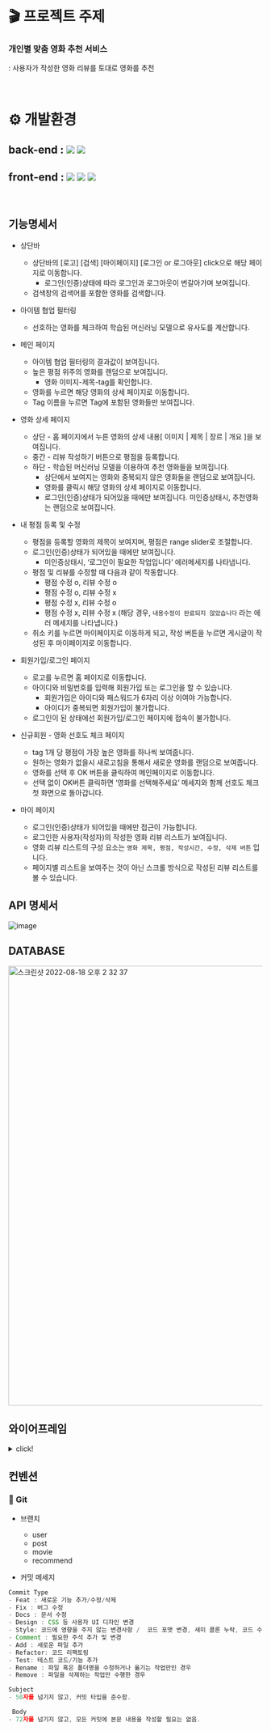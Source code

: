 # 🎬 프로젝트 주제

### 개인별 맞춤 영화 추천 서비스
: 사용자가 작성한 영화 리뷰를 토대로 영화를 추천

<br>

# ⚙ 개발환경
## back-end : <img src="https://img.shields.io/badge/python-3.9.10-3776AB?style=for-the-badge&logo=python&logoColor=white"> <img src="https://img.shields.io/badge/django-092E20?style=for-the-badge&logo=django&logoColor=white">

## front-end : <img src="https://img.shields.io/badge/html5-E34F26?style=for-the-badge&logo=html5&logoColor=white"> <img src="https://img.shields.io/badge/css-1572B6?style=for-the-badge&logo=css3&logoColor=white"> <img src="https://img.shields.io/badge/javascript-F7DF1E?style=for-the-badge&logo=javascript&logoColor=black"> 

<br>

## 기능명세서

- 상단바
    - 상단바의 [로고] [검색] [마이페이지] [로그인 or 로그아웃] click으로 해당 페이지로 이동합니다.
        - 로그인(인증)상태에 따라 로그인과 로그아웃이 번갈아가며 보여집니다.
    - 검색창의 검색어를 포함한 영화를 검색합니다.
    
- 아이템 협업 필터링
    - 선호하는 영화를 체크하여 학습된 머신러닝 모델으로 유사도를 계산합니다.
    
- 메인 페이지
    - 아이템 협업 필터링의 결과값이 보여집니다.
    - 높은 평점 위주의 영화를 랜덤으로 보여집니다.
        - 영화 이미지-제목-tag를 확인합니다.
    - 영화를 누르면 해당 영화의 상세 페이지로 이동합니다.
    - Tag 이름을 누르면 Tag에 포함된 영화들만 보여집니다.
    
- 영화 상세 페이지
    - 상단 - 홈 페이지에서 누른 영화의 상세 내용[ 이미지 | 제목 | 장르 | 개요 ]을 보여집니다.
    - 중간 - 리뷰 작성하기 버튼으로 평점을 등록합니다.
    - 하단 - 학습된 머신러닝 모델을 이용하여 추천 영화들을 보여집니다.
        - 상단에서 보여지는 영화와 중복되지 않은 영화들을 랜덤으로 보여집니다.
        - 영화를 클릭시 해당 영화의 상세 페이지로 이동합니다.
        - 로그인(인증)상태가 되어있을 때에만 보여집니다. 미인증상태시, 추천영화는 랜덤으로 보여집니다.
        
- 내 평점 등록 및 수정
    - 평점을 등록할 영화의 제목이 보여지며, 평점은 range slider로 조절합니다.
    - 로그인(인증)상태가 되어있을 때에만 보여집니다.
        - 미인증상태시, ‘로그인이 필요한 작업입니다’ 에러메세지를 나타냅니다.
    - 평점 및 리뷰를 수정할 때 다음과 같이 작동합니다.
        - 평점 수정 o, 리뷰 수정 o
        - 평점 수정 o, 리뷰 수정 x
        - 평점 수정 x, 리뷰 수정 o
        - 평점 수정 x, 리뷰 수정 x (해당 경우, `내용수정이 완료되지 않았습니다` 라는 에러 메세지를 나타냅니다.)
    - 취소 키를 누르면 마이페이지로 이동하게 되고, 작성 버튼을 누르면 게시글이 작성된 후 마이페이지로 이동합니다.
    
- 회원가입/로그인 페이지
    - 로고를 누르면 홈 페이지로 이동합니다.
    - 아이디와 비밀번호를 입력해 회원가입 또는 로그인을 할 수 있습니다.
        - 회원가입은 아이디와 패스워드가 6자리 이상 이여야 가능합니다.
        - 아이디가 중복되면 회원가입이 불가합니다.
    - 로그인이 된 상태에선 회원가입/로그인 페이지에 접속이 불가합니다.
    
- 신규회원 - 영화 선호도 체크 페이지
    - tag 1개 당 평점이 가장 높은 영화를 하나씩 보여줍니다.
    - 원하는 영화가 없을시 새로고침을 통해서 새로운 영화를 랜덤으로 보여줍니다.
    - 영화를 선택 후 OK 버튼을 클릭하여 메인페이지로 이동합니다.
    - 선택 없이 OK버튼 클릭하면 ‘영화를 선택해주세요’ 메세지와 함께 선호도 체크 첫 화면으로 돌아갑니다.
    
- 마이 페이지
    - 로그인(인증)상태가 되어있을 때에만 접근이 가능합니다.
    - 로그인한 사용자(작성자)의 작성한 영화 리뷰 리스트가 보여집니다.
    - 영화 리뷰 리스트의 구성 요소는 `영화 제목, 평점, 작성시간, 수정, 삭제 버튼` 입니다.
    - 페이지별 리스트을 보여주는 것이 아닌 스크롤 방식으로 작성된 리뷰 리스트를 볼 수 있습니다.

## API 명세서
![image](https://user-images.githubusercontent.com/104754104/185304655-bb3b9c48-bf96-4b65-9e87-e41cfb916ab0.png)

## DATABASE
<img width="869" alt="스크린샷 2022-08-18 오후 2 32 37" src="https://user-images.githubusercontent.com/99387514/185301691-43d8d591-3e61-4a5f-bb02-96506e20f3f4.png">

## 와이어프레임
<details>
<summary>
    click!
</summary>

![image](https://user-images.githubusercontent.com/89643366/173344603-e0649fe5-6ae1-4eb1-a438-850811b5daba.png)

![image](https://user-images.githubusercontent.com/89643366/173346061-66b46868-7374-4e63-864d-dea2d90e3e45.png)

</details> 


## 컨벤션

### 💚 Git
    
- 브랜치
    - user
    - post
    - movie
    - recommend

- 커밋 메세지

```jsx
Commit Type
- Feat : 새로운 기능 추가/수정/삭제
- Fix : 버그 수정
- Docs : 문서 수정
- Design : CSS 등 사용자 UI 디자인 변경
- Style: 코드에 영향을 주지 않는 변경사항 /  코드 포맷 변경, 새미 콜론 누락, 코드 수정이 없는 경우
- Comment : 필요한 주석 추가 및 변경
- Add : 새로운 파일 추가
- Refactor: 코드 리팩토링
- Test: 테스트 코드/기능 추가
- Rename : 파일 혹은 폴더명을 수정하거나 옮기는 작업만인 경우
- Remove : 파일을 삭제하는 작업만 수행한 경우

Subject
- 50자를 넘기지 않고, 커밋 타입을 준수함.

 Body
- 72자를 넘기지 않고, 모든 커밋에 본문 내용을 작성할 필요는 없음.
```

    

